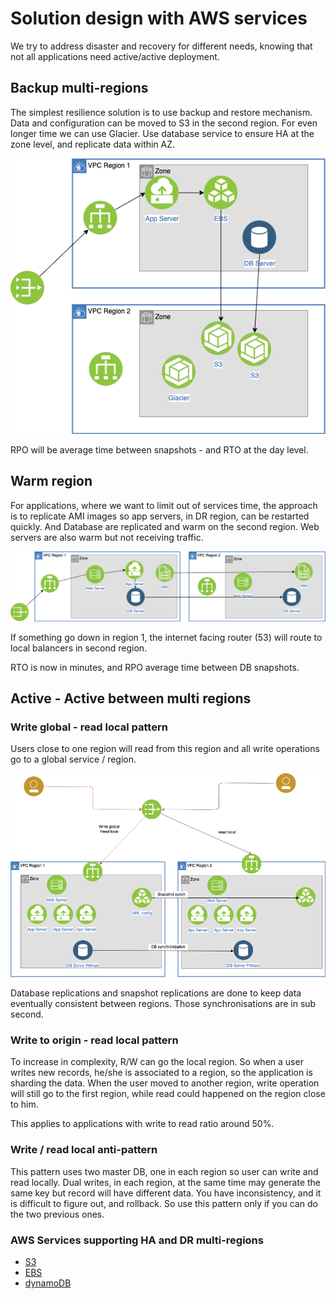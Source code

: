# Solution design with AWS services


We try to address disaster and recovery for different needs, knowing that not all applications need active/active deployment.

## Backup multi-regions

The simplest resilience solution is to use backup and restore mechanism. Data and configuration can be moved to S3 in the second region. For even longer time we can use Glacier. Use database service to ensure HA at the zone level, and replicate data within AZ.

![](./images/backup-mr.png)

RPO will be average time between snapshots - and RTO at the day level.

## Warm region

For applications, where we want to limit out of services time, the approach is to replicate AMI images so app servers, in DR region, can be restarted quickly. And Database are replicated and warm on the second region. Web servers are also warm but not receiving traffic.

![](./images/warm-dr.png)

If something go down in region 1, the internet facing router (53) will route to local balancers in second region.

RTO is now in minutes, and RPO average time between DB snapshots. 

## Active - Active between multi regions

### Write global - read local pattern

Users close to one region will read from this region and all write operations go to a global service / region.

![](./images/write-global.png)

Database replications and snapshot replications are done to keep data eventually consistent between regions. Those synchronisations are in sub second.

### Write to origin - read local pattern

To increase in complexity, R/W can go the local region. So when a user writes new records, he/she is associated to a region, so the application is sharding the data. When the user moved to another region, write operation will still go to the first region, while read could happened on the region close to him.

This applies to applications with write to read ratio around 50%.

### Write / read local anti-pattern

This pattern uses two master DB, one in each region so user can write and read locally. Dual writes, in each region, at the same time may generate the same key but record will have different data. 
You have inconsistency, and it is difficult to figure out, and rollback.
So use this pattern only if you can do the two previous ones.

### AWS Services supporting HA and DR multi-regions

* [S3](/aws/#s3)
* [EBS](/aws/#ebs-volume)
* [dynamoDB](/aws/#dynamodb)